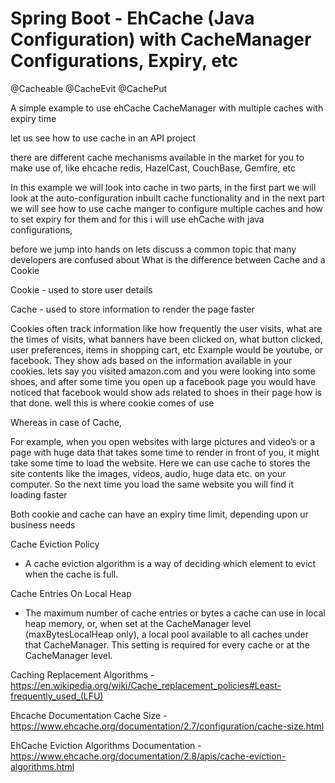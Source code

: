 # Spring Boot - EhCache (Java Configuration) with CacheManager Configurations, Expiry, etc

@Cacheable
@CacheEvit
@CachePut

A simple example to use ehCache CacheManager with multiple caches with expiry time

let us see how to use cache in an API project

there are different cache mechanisms available in the market for you to make use of, like ehcache redis, HazelCast, CouchBase, Gemfire, etc

In this example we will look into cache in two parts, in the first part we will look at the auto-configuration inbuilt cache functionality and in the next part we will see how to use cache manger to configure multiple caches and how to set expiry for them and for this i will use ehCache with java configurations, 

before we jump into hands on lets discuss a common topic that many developers are confused about
What is the difference between Cache and a Cookie

Cookie - used to store user details

Cache - used to store information to render the page faster

Cookies often track information like how frequently the user visits, what are the times of visits, what banners have been clicked on, what button clicked, user preferences, items in shopping cart, etc
Example would be youtube, or facebook. They show ads based on the information available in your cookies.
lets say you visited amazon.com and you were looking into some shoes, and after some time you open up a facebook page
you would have noticed that facebook would show ads related to shoes in their page how is that done. 
well this is where cookie comes of use

Whereas in case of Cache,

For example, when you open websites with large pictures and video’s or a page with huge data that takes some time to render in front of you, it might take some time to load the website.
Here we can use cache to stores the site contents like the images, videos, audio, huge data etc. on your computer. So the next time you load the same website you will find it loading faster

Both cookie and cache can have an expiry time limit, depending upon ur business needs


Cache Eviction Policy

- A cache eviction algorithm is a way of deciding which element to evict when the cache is full.

Cache Entries On Local Heap

- The maximum number of cache entries or bytes a cache can use in local heap memory, or, when set at the CacheManager level (maxBytesLocalHeap only), a local pool available to all caches under that CacheManager. This setting is required for every cache or at the CacheManager level.


Caching Replacement Algorithms - 
https://en.wikipedia.org/wiki/Cache_replacement_policies#Least-frequently_used_(LFU)

Ehcache Documentation Cache Size - 
https://www.ehcache.org/documentation/2.7/configuration/cache-size.html

EhCache Eviction Algorithms Documentation - 
https://www.ehcache.org/documentation/2.8/apis/cache-eviction-algorithms.html
